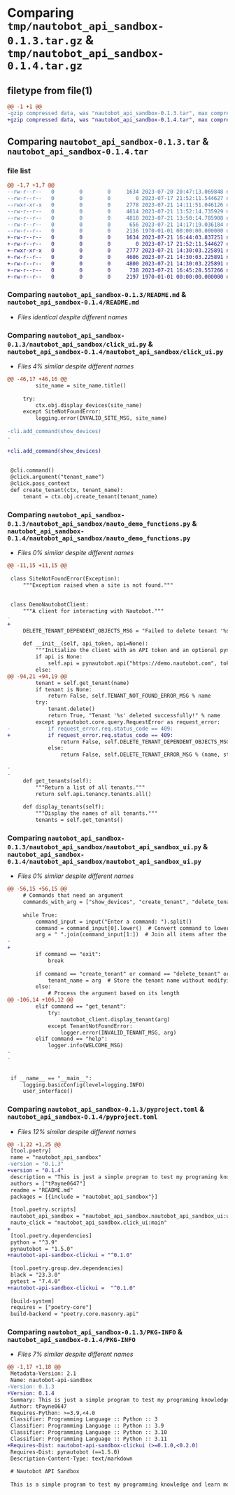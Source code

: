# Comparing `tmp/nautobot_api_sandbox-0.1.3.tar.gz` & `tmp/nautobot_api_sandbox-0.1.4.tar.gz`

## filetype from file(1)

```diff
@@ -1 +1 @@
-gzip compressed data, was "nautobot_api_sandbox-0.1.3.tar", max compression
+gzip compressed data, was "nautobot_api_sandbox-0.1.4.tar", max compression
```

## Comparing `nautobot_api_sandbox-0.1.3.tar` & `nautobot_api_sandbox-0.1.4.tar`

### file list

```diff
@@ -1,7 +1,7 @@
--rw-r--r--   0        0        0     1634 2023-07-20 20:47:13.069848 nautobot_api_sandbox-0.1.3/README.md
--rw-r--r--   0        0        0        0 2023-07-17 21:52:11.544627 nautobot_api_sandbox-0.1.3/nautobot_api_sandbox/__init__.py
--rwxr-xr-x   0        0        0     2778 2023-07-21 14:11:51.046126 nautobot_api_sandbox-0.1.3/nautobot_api_sandbox/click_ui.py
--rw-r--r--   0        0        0     4614 2023-07-21 13:52:14.735929 nautobot_api_sandbox-0.1.3/nautobot_api_sandbox/nauto_demo_functions.py
--rw-r--r--   0        0        0     4818 2023-07-21 13:50:14.785908 nautobot_api_sandbox-0.1.3/nautobot_api_sandbox/nautobot_api_sandbox_ui.py
--rw-r--r--   0        0        0      656 2023-07-21 14:17:19.036184 nautobot_api_sandbox-0.1.3/pyproject.toml
--rw-r--r--   0        0        0     2136 1970-01-01 00:00:00.000000 nautobot_api_sandbox-0.1.3/PKG-INFO
+-rw-r--r--   0        0        0     1634 2023-07-21 16:44:03.837251 nautobot_api_sandbox-0.1.4/README.md
+-rw-r--r--   0        0        0        0 2023-07-17 21:52:11.544627 nautobot_api_sandbox-0.1.4/nautobot_api_sandbox/__init__.py
+-rwxr-xr-x   0        0        0     2777 2023-07-21 14:30:03.225891 nautobot_api_sandbox-0.1.4/nautobot_api_sandbox/click_ui.py
+-rw-r--r--   0        0        0     4606 2023-07-21 14:30:03.225891 nautobot_api_sandbox-0.1.4/nautobot_api_sandbox/nauto_demo_functions.py
+-rw-r--r--   0        0        0     4800 2023-07-21 14:30:03.225891 nautobot_api_sandbox-0.1.4/nautobot_api_sandbox/nautobot_api_sandbox_ui.py
+-rw-r--r--   0        0        0      738 2023-07-21 16:45:28.557266 nautobot_api_sandbox-0.1.4/pyproject.toml
+-rw-r--r--   0        0        0     2197 1970-01-01 00:00:00.000000 nautobot_api_sandbox-0.1.4/PKG-INFO
```

### Comparing `nautobot_api_sandbox-0.1.3/README.md` & `nautobot_api_sandbox-0.1.4/README.md`

 * *Files identical despite different names*

### Comparing `nautobot_api_sandbox-0.1.3/nautobot_api_sandbox/click_ui.py` & `nautobot_api_sandbox-0.1.4/nautobot_api_sandbox/click_ui.py`

 * *Files 4% similar despite different names*

```diff
@@ -46,17 +46,16 @@
         site_name = site_name.title()
 
     try:
         ctx.obj.display_devices(site_name)
     except SiteNotFoundError:
         logging.error(INVALID_SITE_MSG, site_name)
 
-cli.add_command(show_devices)
-
 
+cli.add_command(show_devices)
 
 
 @cli.command()
 @click.argument("tenant_name")
 @click.pass_context
 def create_tenant(ctx, tenant_name):
     tenant = ctx.obj.create_tenant(tenant_name)
```

### Comparing `nautobot_api_sandbox-0.1.3/nautobot_api_sandbox/nauto_demo_functions.py` & `nautobot_api_sandbox-0.1.4/nautobot_api_sandbox/nauto_demo_functions.py`

 * *Files 0% similar despite different names*

```diff
@@ -11,15 +11,15 @@
 
 class SiteNotFoundError(Exception):
     """Exception raised when a site is not found."""
 
 
 class DemoNautobotClient:
     """A client for interacting with Nautobot."""
-    
+
     DELETE_TENANT_DEPENDENT_OBJECTS_MSG = "Failed to delete tenant '%s'. It has dependent objects."
 
     def __init__(self, api_token, api=None):
         """Initialize the client with an API token and an optional pynautobot API object."""
         if api is None:
             self.api = pynautobot.api("https://demo.nautobot.com", token=api_token)
         else:
@@ -94,21 +94,19 @@
         tenant = self.get_tenant(name)
         if tenant is None:
             return False, self.TENANT_NOT_FOUND_ERROR_MSG % name
         try:
             tenant.delete()
             return True, "Tenant '%s' deleted successfully!" % name
         except pynautobot.core.query.RequestError as request_error:
-            if request_error.req.status_code == 409:  
+            if request_error.req.status_code == 409:
                 return False, self.DELETE_TENANT_DEPENDENT_OBJECTS_MSG % name
             else:
                 return False, self.DELETE_TENANT_ERROR_MSG % (name, str(request_error))
 
-
-
     def get_tenants(self):
         """Return a list of all tenants."""
         return self.api.tenancy.tenants.all()
 
     def display_tenants(self):
         """Display the names of all tenants."""
         tenants = self.get_tenants()
```

### Comparing `nautobot_api_sandbox-0.1.3/nautobot_api_sandbox/nautobot_api_sandbox_ui.py` & `nautobot_api_sandbox-0.1.4/nautobot_api_sandbox/nautobot_api_sandbox_ui.py`

 * *Files 0% similar despite different names*

```diff
@@ -56,15 +56,15 @@
     # Commands that need an argument
     commands_with_arg = ["show_devices", "create_tenant", "delete_tenant", "get_tenant"]
 
     while True:
         command_input = input("Enter a command: ").split()
         command = command_input[0].lower()  # Convert command to lowercase
         arg = " ".join(command_input[1:])  # Join all items after the command with a space
-        
+
         if command == "exit":
             break
 
         if command == "create_tenant" or command == "delete_tenant" or command == "get_tenant":
             tenant_name = arg  # Store the tenant name without modifying capitalization
         else:
             # Process the argument based on its length
@@ -106,14 +106,12 @@
         elif command == "get_tenant":
             try:
                 nautobot_client.display_tenant(arg)
             except TenantNotFoundError:
                 logger.error(INVALID_TENANT_MSG, arg)
         elif command == "help":
             logger.info(WELCOME_MSG)
-        
-
 
 
 if __name__ == "__main__":
     logging.basicConfig(level=logging.INFO)
     user_interface()
```

### Comparing `nautobot_api_sandbox-0.1.3/pyproject.toml` & `nautobot_api_sandbox-0.1.4/pyproject.toml`

 * *Files 12% similar despite different names*

```diff
@@ -1,22 +1,25 @@
 [tool.poetry]
 name = "nautobot_api_sandbox"
-version = "0.1.3"
+version = "0.1.4"
 description = "This is just a simple program to test my programing knowledge and to learn more about API and Nautobot."
 authors = ["tPayne0647"]
 readme = "README.md"
 packages = [{include = "nautobot_api_sandbox"}]
 
 [tool.poetry.scripts]
 nautobot_api_sandbox = "nautobot_api_sandbox.nautobot_api_sandbox_ui:user_interface"
 nauto_click = "nautobot_api_sandbox.click_ui:main"
+
 [tool.poetry.dependencies]
 python = "^3.9"
 pynautobot = "1.5.0"
+nautobot-api-sandbox-clickui = "^0.1.0"
 
 [tool.poetry.group.dev.dependencies]
 black = "23.3.0"
 pytest = "7.4.0"
+nautobot-api-sandbox-clickui =  "^0.1.0"
 
 [build-system]
 requires = ["poetry-core"]
 build-backend = "poetry.core.masonry.api"
```

### Comparing `nautobot_api_sandbox-0.1.3/PKG-INFO` & `nautobot_api_sandbox-0.1.4/PKG-INFO`

 * *Files 7% similar despite different names*

```diff
@@ -1,17 +1,18 @@
 Metadata-Version: 2.1
 Name: nautobot-api-sandbox
-Version: 0.1.3
+Version: 0.1.4
 Summary: This is just a simple program to test my programing knowledge and to learn more about API and Nautobot.
 Author: tPayne0647
 Requires-Python: >=3.9,<4.0
 Classifier: Programming Language :: Python :: 3
 Classifier: Programming Language :: Python :: 3.9
 Classifier: Programming Language :: Python :: 3.10
 Classifier: Programming Language :: Python :: 3.11
+Requires-Dist: nautobot-api-sandbox-clickui (>=0.1.0,<0.2.0)
 Requires-Dist: pynautobot (==1.5.0)
 Description-Content-Type: text/markdown
 
 # Nautobot API Sandbox
 
 This is a simple program to test my programming knowledge and learn more about API, Nautobot, and developing in general.
```

